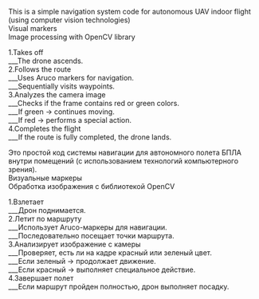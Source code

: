 This is a simple navigation system code for autonomous UAV indoor flight (using computer vision technologies)      
Visual markers                                                                                                        
Image processing with OpenCV library


1.Takes off                                                                                                            
___The drone ascends.                                                                                                          
2.Follows the route                                                                                                            
___Uses Aruco markers for navigation.                                                                                          
___Sequentially visits waypoints.                                                                                              
3.Analyzes the camera image                                                                                                
___Checks if the frame contains red or green colors.                                                                                  
___If green → continues moving.                                                                                                      
___If red → performs a special action.                                                                                          
4.Completes the flight                                                                                                                    
___If the route is fully completed, the drone lands.                                                                                


Это простой код системы навигации для автономного полета БПЛА внутри помещений (с использованием технологий компьютерного зрения).      
Визуальные маркеры                                                                                                                              
Обработка изображения с библиотекой OpenCV                                                                                                      

1.Взлетает                                                                                                                                        
___Дрон поднимается.                                                                                                                                        
2.Летит по маршруту                                                                                                                                
___Использует Aruco-маркеры для навигации.                                                                                                                
___Последовательно посещает точки маршрута.                                                                                                        
3.Анализирует изображение с камеры                                                                                                                
___Проверяет, есть ли на кадре красный или зеленый цвет.                                                                                                        
___Если зеленый → продолжает движение.                                                                                                           
___Если красный → выполняет специальное действие.                                                                                                        
4.Завершает полет                                                                                                                                        
___Если маршрут пройден полностью, дрон выполняет посадку.                                                                                                
